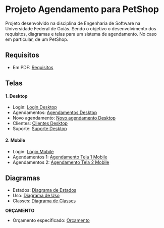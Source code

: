# Projeto Agendamento para PetShop
Projeto desenvolvido na disciplina de Engenharia de Software na Universidade Federal de Goiás. Sendo o objetivo o desenvolvimento dos requisitos, diagramas e telas para um sistema de agendamento. No caso em particular, de um PetShop.

Requisitos
-------
- Em PDF: [Requisitos]

Telas
-------
<h4> 1. Desktop </h4>

* Login: [Login Desktop]
* Agendamentos: [Agendamentos Desktop]
* Novo agendamento: [Novo agendamento Desktop]
* Clientes: [Clientes Desktop]
* Suporte: [Suporte Desktop]

<h4> 2. Mobile </h4> 

- Login: [Login Mobile]
- Agendamentos 1: [Agendamento Tela 1 Mobile]
- Agendamentos 2: [Agendamento Tela 2 Mobile]

Diagramas
---------
- Estados: [Diagrama de Estados]
- Uso: [Diagrama de Uso]
- Classes: [Diagrama de Classes]

**ORÇAMENTO**
- Orçamento especificado: [Orcamento]

[Login Desktop]: https://github.com/lucabenetti/AgendamentoPetShopES/blob/master/telasDesktop/1Login.png
[Agendamentos Desktop]: https://github.com/lucabenetti/AgendamentoPetShopES/blob/master/telasDesktop/2Agendamentos.png
[Novo agendamento Desktop]: https://github.com/lucabenetti/AgendamentoPetShopES/blob/master/telasDesktop/3NovoAgendamento.png
[Clientes Desktop]: https://github.com/lucabenetti/AgendamentoPetShopES/blob/master/telasDesktop/4Clientes.png
[Suporte Desktop]: https://github.com/lucabenetti/AgendamentoPetShopES/blob/master/telasDesktop/5Suporte.png
[Login Mobile]: https://github.com/lucabenetti/AgendamentoPetShopES/blob/master/telasMobile/1Login.png
[Agendamento Tela 1 Mobile]: https://github.com/lucabenetti/AgendamentoPetShopES/blob/master/telasMobile/2Agendamento1.png
[Agendamento Tela 2 Mobile]: https://github.com/lucabenetti/AgendamentoPetShopES/blob/master/telasMobile/3Agendamento2.png
[Diagrama de Classes]: https://github.com/lucabenetti/AgendamentoPetShopES/blob/master/diagramaClasses.png
[Diagrama de Uso]:  https://github.com/lucabenetti/AgendamentoPetShopES/blob/master/diagramaUso.png
[Diagrama de Estados]: https://github.com/lucabenetti/AgendamentoPetShopES/blob/master/diagramaEstados.png
[Requisitos]: https://github.com/lucabenetti/AgendamentoPetShopES/blob/master/requisitos.pdf
[Orcamento]: https://github.com/lucabenetti/AgendamentoPetShopES/blob/master/Or%C3%A7amento.pdf
